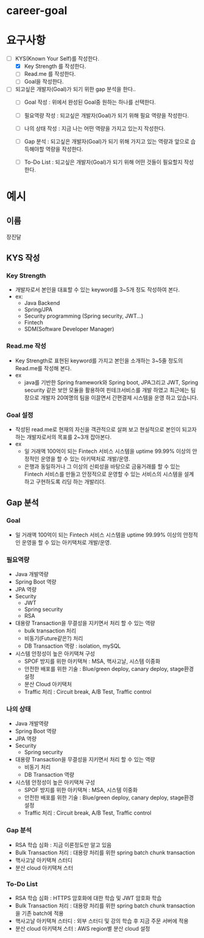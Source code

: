 # career-goal

# 요구사항
- [ ] KYS(Known Your Self)를 작성한다.
    - [x] Key Strength 를 작성한다.
    - [ ] Read.me 를 작성한다.
    - [ ] Goal을 작성한다.
- [ ] 되고싶은 개발자(Goal)가 되기 위한 gap 분석을 한다..
    - [ ] Goal 작성 : 위에서 완성된 Goal중 원하는 하나를 선택한다.
    - [ ] 필요역량 작성 : 되고싶은 개발자(Goal)가 되기 위해 필요 역량을 작성한다.
    - [ ] 나의 상태 작성 : 지금 나는 어떤 역량을 가지고 있는지 작성한다.
    - [ ] Gap 분석 : 되고싶은 개발자(Goal)가 되기 위해 가지고 있는 역량과 앞으로 습득해야할 역량을 작성한다.
    - [ ] To-Do List : 되고싶은 개발자(Goal)가 되기 위해 어떤 것들이 필요할지 작성한다.


# 예시
## 이름
장진달
## KYS 작성
### Key Strength
- 개발자로서 본인을 대표할 수 있는 keyword를 3~5개 정도 작성하여 본다. 
- ex: 
    - Java Backend
    - Spring/JPA
    - Security programming (Spring security, JWT...)
    - Fintech
    - SDM(Software Developer Manager)
### Read.me 작성
- Key Strength로 표현된 keyword를 가지고 본인을 소개하는 3~5줄 정도의 Read.me를 작성해 본다.
- ex
    - java를 기반한 Spring framework와 Spring boot, JPA그리고 JWT, Spring security 같은 보안 모듈을 활용하여 핀테크서비스를 개발 하였고 최근에는 팀장으로 개발자 20여명의 팀을 이끌면서 간편결제 시스템을 운영 하고 있습니다. 

### Goal 설정
- 작성된 read.me로 현재의 자신을 객관적으로 살펴 보고 현실적으로 본인이 되고자하는 개발자로서의 목표를 2~3개 잡아본다.
- ex
    - 일 거래액 100억이 되는 Fintech 서비스 시스템을 uptime 99.99% 이상의 안정적인 운영을 할 수 있는 아키택처로 개발/운영.
    - 은행과 동일하거나 그 이상의 신뢰성을 바탕으로 금융거래를 할 수 있는 Fintech 서비스를 만들고 안정적으로 운영할 수 있는 서비스의 시스템을 설계 하고 구현하도록 리딩 하는 개발리더.
## Gap 분석
### Goal
- 일 거래액 100억이 되는 Fintech 서비스 시스템을 uptime 99.99% 이상의 안정적인 운영을 할 수 있는 아키택처로 개발/운영.
### 필요역량
- Java 개발역량
- Spring Boot 역량
- JPA 역량
- Security
    - JWT
    - Spring security
    - RSA
- 대용량 Transaction을 무결성을 지키면서 처리 할 수 있는 역량
    - bulk transaction 처리
    - 비동기(Future같은?) 처리
    - DB Transaction 역량 : isolation, mySQL
- 시스템 안정성이 높은 아키택쳐 구성
    - SPOF 방지를 위한 아키택쳐 : MSA, 핵사고날, 시스템 이중화
    - 안전한 배포를 위한 기술 : Blue/green deploy, canary deploy, stage환경 설정
    - 분산 Cloud 아키택처
    - Traffic 처리 : Circuit break, A/B Test, Traffic control
### 나의 상태
- Java 개발역량
- Spring Boot 역량
- JPA 역량
- Security
    - Spring security
- 대용량 Transaction을 무결성을 지키면서 처리 할 수 있는 역량
    - 비동기 처리
    - DB Transaction 역량
- 시스템 안정성이 높은 아키택쳐 구성
    - SPOF 방지를 위한 아키택쳐 : MSA, 시스템 이중화
    - 안전한 배포를 위한 기술 : Blue/green deploy, canary deploy, stage환경 설정
    - Traffic 처리 : Circuit break, A/B Test, Traffic control
### Gap 분석
- RSA 학습 심화 : 지금 이론정도만 알고 있음
- Bulk Transaction 처리 : 대용량 처리를 위한 spring batch chunk transaction
- 핵사고날 아키택쳐 스터디
- 분산 cloud 아키택쳐 스터
### To-Do List
- RSA 학습 심화 : HTTPS 암호화에 대한 학습 및 JWT 암호화 학습
- Bulk Transaction 처리 : 대용량 처리를 위한 spring batch chunk transaction 을 기존 batch에 적용
- 핵사고날 아키택쳐 스터디 : 외부 스터디 및 강의 학습 후 지금 주문 서버에 적용
- 분산 cloud 아키택쳐 스터 : AWS region별 분산 cloud 설정



